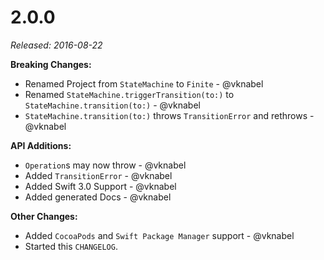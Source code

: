 # 2.0.0
*Released: 2016-08-22*

**Breaking Changes:**

- Renamed Project from `StateMachine` to `Finite` - @vknabel
- Renamed `StateMachine.triggerTransition(to:)` to `StateMachine.transition(to:)` - @vknabel
- `StateMachine.transition(to:)` throws `TransitionError` and rethrows - @vknabel

**API Additions:**

- `Operation`s may now throw - @vknabel
- Added `TransitionError`  - @vknabel
- Added Swift 3.0 Support - @vknabel
- Added generated Docs - @vknabel

**Other Changes:**

- Added `CocoaPods` and `Swift Package Manager` support - @vknabel
- Started this `CHANGELOG`.

